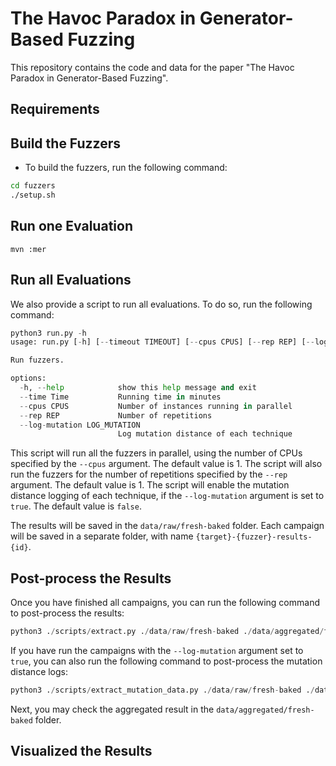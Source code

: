# The Havoc Paradox in Generator-Based Fuzzing

This repository contains the code and data for the paper "The Havoc Paradox in Generator-Based Fuzzing".

## Requirements


## Build the Fuzzers

- To build the fuzzers, run the following command:

```bash
cd fuzzers
./setup.sh
```

## Run one Evaluation

```
mvn :mer
```

## Run all Evaluations

We also provide a script to run all evaluations. To do so, run the following command:

```python
python3 run.py -h
usage: run.py [-h] [--timeout TIMEOUT] [--cpus CPUS] [--rep REP] [--log-mutation LOG_MUTATION]

Run fuzzers.

options:
  -h, --help            show this help message and exit
  --time Time           Running time in minutes
  --cpus CPUS           Number of instances running in parallel
  --rep REP             Number of repetitions
  --log-mutation LOG_MUTATION
                        Log mutation distance of each technique
```

This script will run all the fuzzers in parallel, using the number of CPUs specified by the `--cpus` argument. The default value is 1. The script will also run the fuzzers for the number of repetitions specified by the `--rep` argument. The default value is 1. The script will enable the mutation distance logging of each technique, if the `--log-mutation` argument is set to `true`. The default value is `false`.

The results will be saved in the `data/raw/fresh-baked` folder. Each campaign will be saved in a separate folder, with name `{target}-{fuzzer}-results-{id}`.


## Post-process the Results

Once you have finished all campaigns, you can run the following command to post-process the results:

```python
python3 ./scripts/extract.py ./data/raw/fresh-baked ./data/aggregated/fresh-baked
```

If you have run the campaigns with the `--log-mutation` argument set to `true`, you can also run the following command to post-process the mutation distance logs:

```python
python3 ./scripts/extract_mutation_data.py ./data/raw/fresh-baked ./data/aggregated/fresh-baked
```

Next, you may check the aggregated result in the `data/aggregated/fresh-baked` folder.

## Visualized the Results